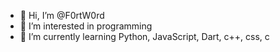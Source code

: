 - 👋 Hi, I’m @F0rtW0rd
- 👀 I’m interested in programming
- 🌱 I’m currently learning Python, JavaScript, Dart, c++, css, c
